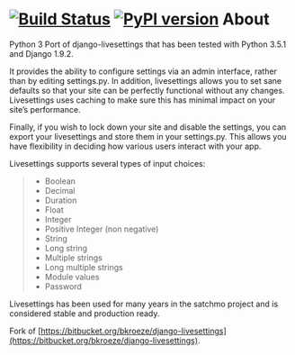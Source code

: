 [![Build Status](https://travis-ci.org/kunaldeo/django-livesettings3.svg?branch=master)](https://travis-ci.org/kunaldeo/django-livesettings3) [![PyPI version](https://badge.fury.io/py/django-livesettings3.svg)](https://badge.fury.io/py/django-livesettings3)
About
=====

Python 3 Port of django-livesettings that has been tested with Python 3.5.1 and Django 1.9.2. 

It provides the ability to configure settings via an admin interface, rather than by editing settings.py. In addition, livesettings allows you to set sane defaults so that your site can be perfectly functional without any changes. Livesettings uses caching to make sure this has minimal impact on your site’s performance.

Finally, if you wish to lock down your site and disable the settings, you can export your livesettings and store them in your settings.py. This allows you have flexibility in deciding how various users interact with your app.

Livesettings supports several types of input choices:

> -   Boolean
> -   Decimal
> -   Duration
> -   Float
> -   Integer
> -   Positive Integer (non negative)
> -   String
> -   Long string
> -   Multiple strings
> -   Long multiple strings
> -   Module values
> -   Password

Livesettings has been used for many years in the satchmo project and is considered stable and production ready.

Fork of [https://bitbucket.org/bkroeze/django-livesettings](https://bitbucket.org/bkroeze/django-livesettings).

